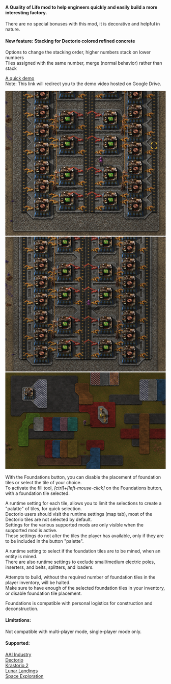#### A Quality of Life mod to help engineers quickly and easily build a more interesting factory.  
There are no special bonuses with this mod, it is decorative and helpful in nature.  

#### New feature: Stacking for Dectorio colored refined concrete  
Options to change the stacking order, higher numbers stack on lower numbers  
Tiles assigned with the same number, merge (normal behavior) rather than stack  

[A quick demo](https://drive.google.com/file/d/1o4HD90M7-e2r7auqeI3zcnIm5Rq9RNND/view?usp=sharing)  
Note: This link will redirect you to the demo video hosted on Google Drive.

![pic 1](/pic1.png)  
![pic 2](/pic2.png)  
![pic 3](/pic3.png)  

With the Foundations button, you can disable the placement of foundation tiles or select the tile of your choice.  
To activate the fill tool, *[ctrl]+[left-mouse-click]* on the Foundations button, with a foundation tile selected.  

A runtime setting for each tile, allows you to limit the selections to create a "palatte" of tiles, for quick selection.  
Dectorio users should visit the runtime settings (map tab), most of the Dectorio tiles are not selected by default.  
Settings for the various supported mods are only visible when the supported mod is active.  
These settings do not alter the tiles the player has available, only if they are to be included in the button "palette".  

A runtime setting to select if the foundation tiles are to be mined, when an entity is mined.  
There are also runtime settings to exclude small/medium electric poles, inserters, and belts, splitters, and loaders.  

Attempts to build, without the required number of foundation tiles in the player inventory, will be halted.  
Make sure to have enough of the selected foundation tiles in your inventory, or disable foundation tile placement.  

Foundations is compatible with personal logistics for construction and deconstruction.  

#### Limitations:  
Not compatible with multi-player mode, single-player mode only.  

#### Supported:
[AAI Industry](https://mods.factorio.com/mod/aai-industry)  
[Dectorio](https://mods.factorio.com/mod/Dectorio)  
[Krastorio 2](https://mods.factorio.com/mod/Krastorio2)  
[Lunar Landings](https://mods.factorio.com/mod/LunarLandings)  
[Space Exploration](https://mods.factorio.com/mod/space-exploration)  
